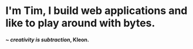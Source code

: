 # I'm Tim, I build web applications and like to play around with bytes.
#### ~ *creativity is subtraction*, Kleon.

